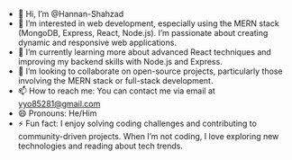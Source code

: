 - 👋 Hi, I’m @Hannan-Shahzad
- 👀 I’m interested in web development, especially using the MERN stack (MongoDB, Express, React, Node.js). I’m passionate about creating dynamic and responsive web applications.
- 🌱 I’m currently learning more about advanced React techniques and improving my backend skills with Node.js and Express.
- 💞️ I’m looking to collaborate on open-source projects, particularly those involving the MERN stack or full-stack development.
- 📫 How to reach me:  You can contact me via email at yyo85281@gmail.com
- 😄 Pronouns: He/Him
- ⚡ Fun fact:  I enjoy solving coding challenges and contributing to community-driven projects. When I’m not coding, I love exploring new technologies and reading about tech trends.

<!---
Hannan-Shahzad/Hannan-Shahzad is a ✨ special ✨ repository because its `README.md` (this file) appears on your GitHub profile.
You can click the Preview link to take a look at your changes.
--->
